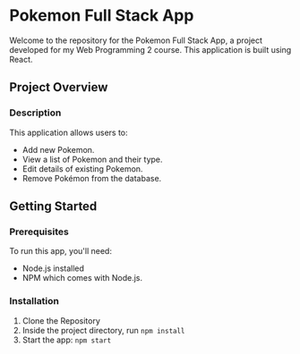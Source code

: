 # Pokemon Full Stack App

Welcome to the repository for the Pokemon Full Stack App, a project developed for my Web Programming 2 course. This application is built using React.
## Project Overview

### Description

This application allows users to:
- Add new Pokemon.
- View a list of Pokemon and their type.
- Edit details of existing Pokemon.
- Remove Pokémon from the database.

## Getting Started

### Prerequisites

To run this app, you'll need:
- Node.js installed
- NPM which comes with Node.js.

### Installation

1. Clone the Repository
2. Inside the project directory, run ```npm install```
3. Start the app: ```npm start```
